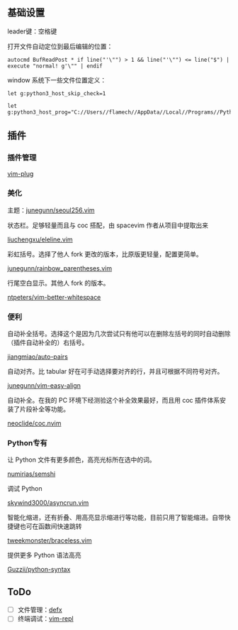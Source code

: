 ## 基础设置

leader键：空格键

打开文件自动定位到最后编辑的位置：

```
autocmd BufReadPost * if line("'\"") > 1 && line("'\"") <= line("$") | execute "normal! g'\"" | endif
```

window 系统下一些文件位置定义：

```
let g:python3_host_skip_check=1

let g:python3_host_prog="C://Users//flamech//AppData//Local//Programs//Python//Python37//python"
```

## 插件

### 插件管理

[vim-plug](https://github.com/junegunn/vim-plug)

### 美化

主题：[junegunn/seoul256.vim](https://github.com/junegunn/seoul256.vim)

状态栏。足够轻量而且与 coc 搭配，由 spacevim 作者从项目中提取出来

[liuchengxu/eleline.vim](https://github.com/liuchengxu/eleline.vim)

彩虹括号。选择了他人 fork 更改的版本，比原版更轻量，配置更简单。

[junegunn/rainbow_parentheses.vim](junegunn/rainbow_parentheses.vim)

行尾空白显示。其他人 fork 的版本。

[ntpeters/vim-better-whitespace](https://github.com/ntpeters/vim-better-whitespace)



### 便利

自动补全括号。选择这个是因为几次尝试只有他可以在删除左括号的同时自动删除（插件自动补全的）右括号。

[jiangmiao/auto-pairs](https://github.com/jiangmiao/auto-pairs)

自动对齐。比 tabular 好在可手动选择要对齐的行，并且可根据不同符号对齐。

[junegunn/vim-easy-align](https://github.com/junegunn/vim-easy-align)

自动补全。在我的 PC 环境下经测验这个补全效果最好，而且用 coc 插件体系安装了片段补全等功能。

[neoclide/coc.nvim](https://github.com/neoclide/coc.nvim)

### Python专有

让 Python 文件有更多颜色，高亮光标所在选中的词。

[numirias/semshi](https://github.com/numirias/semshi)

调试 Python

[skywind3000/asyncrun.vim](https://github.com/skywind3000/asyncrun.vim)

智能化缩进，还有折叠、用高亮显示缩进行等功能，目前只用了智能缩进。自带快捷键也可在函数间快速跳转

[tweekmonster/braceless.vim](https://github.com/tweekmonster/braceless.vim)

提供更多 Python 语法高亮

[Guzzii/python-syntax](https://github.com/Guzzii/python-syntax)

## ToDo

- [ ] 文件管理：[defx](https://github.com/Shougo/defx.nvim)
- [ ] 终端调试：[vim-repl](https://github.com/sillybun/vim-repl)
